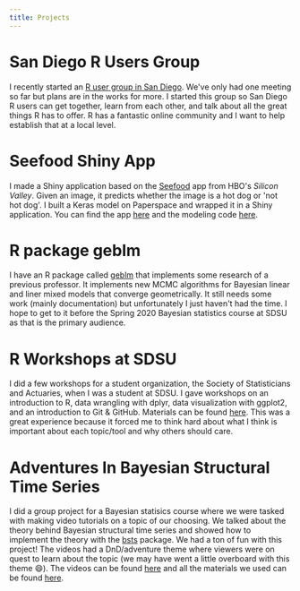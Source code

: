 ```yaml
---
title: Projects
---
```




# San Diego R Users Group

I recently started an 
  [R user group in San Diego](https://www.meetup.com/sd-r-users/).
We've only had one meeting so far but plans are in the works for more.
I started this group so San Diego R users can get together, learn from each 
  other, and talk about all the great things R has to offer.
R has a fantastic online community and I want to help establish that at a local
  level.
  
# Seefood Shiny App

I made a Shiny application based on the
  [Seefood](https://www.youtube.com/embed/ACmydtFDTGs) app from HBO's
  _Silicon Valley_.
Given an image, it predicts whether the image is a hot dog or 'not hot dog'.
I built a Keras model on Paperspace and wrapped it in a Shiny application.
You can find the app [here](https://asbates.shinyapps.io/hotdog/) and
  the modeling code
  [here](https://github.com/asbates/neural-nets/tree/master/not-hotdog).
  
# R package geblm

I have an R package called 
  [geblm](https://github.com/asbates/geblm) that implements some research of a
  previous professor.
It implements new MCMC algorithms for Bayesian linear and liner mixed models that 
  converge geometrically.
It still needs some work (mainly documentation) but unfortunately I just 
  haven't had the time.
I hope to get to it before the Spring 2020 Bayesian statistics course at SDSU
  as that is the primary audience.

# R Workshops at SDSU

I did a few workshops for a student organization, the Society of Statisticians 
  and Actuaries, when I was a student at SDSU.
I gave workshops on an introduction to R, data wrangling with dplyr, data
  visualization with ggplot2, and an introduction to Git & GitHub.
Materials can be found [here](https://github.com/asbates/ssa_r_workshops).
This was a great experience because it forced me to think hard about what I 
  think is important about each topic/tool and why others should care.
  
# Adventures In Bayesian Structural Time Series

I did a group project for a Bayesian statisics course where we were tasked with
  making video tutorials on a topic of our choosing.
We talked about the theory behind Bayesian structural time series and showed
  how to implement the theory with the 
  [bsts](https://cran.r-project.org/web/packages/bsts/index.html) package.
We had a ton of fun with this project!
The videos had a DnD/adventure theme where viewers were on quest to learn about
  the topic (we may have went a little overboard with this theme :smile:).
The videos can be found [here](https://www.youtube.com/playlist?list=PLWHTeWZGJD5ZOYv3HFsUgQG0CnPRVycbu&jct=rLRp14kqRdyMaj9ax612ar_YeSt0gQ&disable_polymer=true) and all the materials we
  used can be found [here](https://github.com/asbates/bayes-time-series).

    

